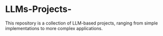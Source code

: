 # LLMs-Projects-
This repository is a collection of LLM-based projects, ranging from simple implementations to more complex applications.
